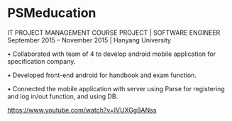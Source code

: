 # PSMeducation
IT PROJECT MANAGEMENT COURSE PROJECT | SOFTWARE ENGINEER 
September 2015 – November 2015 | Hanyang University 

• Collaborated with team of 4 to develop android mobile application for specification company. 

• Developed front-end android for handbook and exam function. 

• Connected the mobile application with server using Parse for registering and  log in/out function, and using DB.

https://www.youtube.com/watch?v=IVUXGg8ANss

